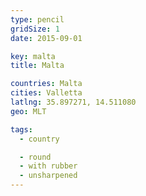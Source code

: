 ```yaml
---
type: pencil
gridSize: 1
date: 2015-09-01

key: malta
title: Malta

countries: Malta
cities: Valletta
latlng: 35.897271, 14.511080
geo: MLT

tags:
  - country

  - round
  - with rubber
  - unsharpened
---
```

